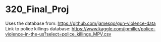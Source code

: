 # 320_Final_Proj

Uses the database from: https://github.com/jamesqo/gun-violence-data
Link to police killings database: https://www.kaggle.com/jpmiller/police-violence-in-the-us?select=police_killings_MPV.csv
